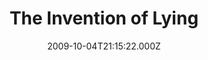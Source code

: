 ---
title: "The Invention of Lying"
year: 2009
date: 2009-10-04T21:15:22.000Z
permalink: /almanac/movies/2009-10-04-invention-of-lying/index.html
tmdbid: 23082
cinema: true
---